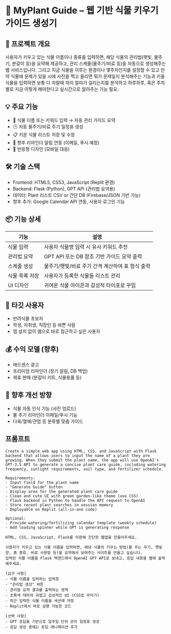 # 🌿 MyPlant Guide – 웹 기반 식물 키우기 가이드 생성기

## 🎯 프로젝트 개요
사용자가 키우고 있는 식물 이름이나 종류를 입력하면, 해당 식물의 관리법(햇빛, 물주기, 분갈이 등)을 요약해 제공하고, 관리 스케줄(물주기/비료 등)을 자동으로 생성해주는 웹 서비스입니다.
그리고 지금 식물을 이루는 환경이나 몇주차인지를 설정할 수 있고 만약 식물에 문제가 있을 시에 사진을 찍고 올리면 뭐가 문제일지 분석해주는 기능과 키울 식물을 입력하면 보통 다 자랄때 까지 얼마가 걸리는지를 분석하고 하루하루, 혹은 주차별로 지금 이렇게 해야한다고 실시간으로 알려주는 기능 필요.

## 💡 주요 기능
- 🌱 식물 이름 또는 키워드 입력 → 자동 관리 가이드 요약
- 🕒 자동 물주기/비료 주기 일정표 생성
- 📋 키운 식물 리스트 저장 및 수정
- 📩 향후 리마인더 알림 연동 (이메일, 푸시 예정)
- 📱 반응형 디자인 (모바일 대응)

## 🛠 기술 스택
- Frontend: HTML5, CSS3, JavaScript (Replit 환경)
- Backend: Flask (Python), GPT API (관리법 요약용)
- 데이터: Plant 리스트 CSV or 간단 DB (Firebase/JSON 기반 가능)
- 향후 추가: Google Calendar API 연동, 사용자 로그인 기능

## 📦 기능 상세

| 기능 | 설명 |
|------|------|
| 식물 입력 | 사용자 식물명 입력 시 유사 키워드 추천 |
| 관리법 요약 | GPT API 또는 DB 참조 기반 가이드 요약 출력 |
| 스케줄 생성 | 물주기/햇빛/비료 주기 간격 계산하여 표 형식 출력 |
| 식물 목록 저장 | 사용자가 등록한 식물들 리스트 관리 |
| UI 디자인 | 귀여운 식물 아이콘과 감성적 타이포로 꾸밈 |

## 🎯 타깃 사용자
- 반려식물 초보자
- 학생, 자취생, 직장인 등 바쁜 사람
- 앱 설치 없이 웹으로 바로 접근하고 싶은 사용자

## 💰 수익 모델 (향후)
- 애드센스 광고
- 프리미엄 리마인더 (정기 알림, DB 백업)
- 제휴 판매 (분갈이 키트, 식물용품 등)

## 📌 향후 개선 방향
- 식물 자동 인식 기능 (사진 업로드)
- 물 주기 리마인더 이메일/푸시 기능
- 다육/열매/관엽 등 분류별 맞춤 가이드

## 프롬프트
~~~
Create a simple web app using HTML, CSS, and JavaScript with Flask backend that allows users to input the name of a plant they are growing. When they submit the plant name, the app will use OpenAI's GPT-3.5 API to generate a concise plant care guide, including watering frequency, sunlight requirements, soil type, and fertilizer schedule.

Requirements:
- Input field for the plant name
- "Generate Guide" button
- Display area for the generated plant care guide
- Clean and cute UI with green garden-like theme (use CSS)
- Flask backend in Python to handle the API request to OpenAI
- Store recent plant searches in session memory
- Deployable on Replit (all-in-one code)

Optional:
- Provide watering/fertilizing calendar template (weekly schedule)
- Add loading spinner while GPT is generating response

HTML, CSS, JavaScript, Flask를 이용해 간단한 웹앱을 만들어주세요.

사용자가 키우고 있는 식물 이름을 입력하면, 해당 식물의 키우는 방법(물 주는 주기, 햇빛 양, 흙 종류, 비료 사용법 등)을 요약해서 보여주는 사이트를 만들고 싶습니다.  
입력된 식물 이름을 Flask 백엔드에서 OpenAI GPT API로 보내고, 응답 내용을 웹에 출력해주세요.

[요구 사항]
- 식물 이름을 입력하는 입력창
- "관리법 생성" 버튼
- 관리법 요약 결과를 출력하는 영역
- 초록색 테마의 귀엽고 감성적인 UI (CSS로 꾸미기)
- 최근 입력한 식물 이름을 세션에 저장
- Replit에서 바로 실행 가능한 코드

[선택 사항]
- GPT 응답을 기반으로 일주일 단위 관리 일정표 생성
- 응답 생성 중에는 로딩 애니메이션 추가

~~~
